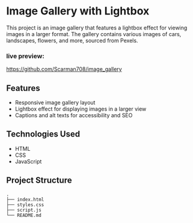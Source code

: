 # Image Gallery with Lightbox

This project is an image gallery that features a lightbox effect for viewing images in a larger format. The gallery contains various images of cars, landscapes, flowers, and more, sourced from Pexels.

### live preview:
https://github.com/Scarman708/image_gallery

## Features

- Responsive image gallery layout
- Lightbox effect for displaying images in a larger view
- Captions and alt texts for accessibility and SEO

## Technologies Used

- HTML
- CSS
- JavaScript

## Project Structure

```plaintext
.
├── index.html
├── styles.css
├── script.js
└── README.md
